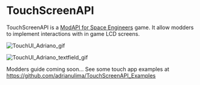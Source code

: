 # TouchScreenAPI

TouchScreenAPI is a [ModAPI for Space Engineers](https://steamcommunity.com/sharedfiles/filedetails/?id=2668820525) game. It allow modders to implement interactions with in game LCD screens.

![TouchUI_Adriano_gif](https://user-images.githubusercontent.com/13324869/143988106-8541e7c0-2b9a-4ade-8976-46c1b4e3cef9.gif)

![TouchUI_Adriano_textfield_gif](https://user-images.githubusercontent.com/13324869/143987989-53ea6aaa-ef02-48b0-aa5c-6bfb4ff418d7.gif)

Modders guide coming soon...
See some touch app examples at https://github.com/adrianulima/TouchScreenAPI_Examples
